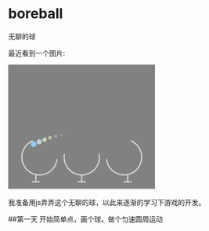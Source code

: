 boreball
========

无聊的球

  最近看到一个图片:
  
  ![Ball](./src/images/ball.gif)
  
  我准备用js弄弄这个无聊的球，以此来逐渐的学习下游戏的开发。

##第一天
  开始简单点，画个球。做个匀速圆周运动

